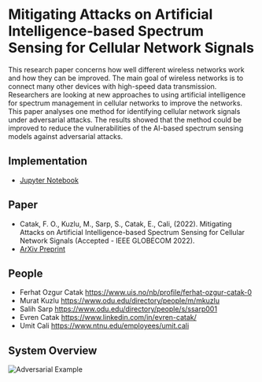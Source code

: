# Mitigating Attacks on Artificial Intelligence-based Spectrum Sensing for Cellular Network Signals

This research paper concerns how well different wireless networks work and how they can be improved. The main goal of wireless networks is to connect many other devices with high-speed data transmission. Researchers are looking at new approaches to using artificial intelligence for spectrum management in cellular networks to improve the networks. This paper analyses one method for identifying cellular network signals under adversarial attacks. The results showed that the method could be improved to reduce the vulnerabilities of the AI-based spectrum sensing models against adversarial attacks.


## Implementation
- [Jupyter Notebook](https://github.com/ocatak/spectrum_sensing/blob/main/2022_6G_Spectrum_Sensing.ipynb)

## Paper
* Catak, F. O., Kuzlu, M., Sarp, S., Catak, E., Cali, (2022). Mitigating Attacks on Artificial Intelligence-based Spectrum Sensing for Cellular Network Signals (Accepted - IEEE GLOBECOM 2022).
* [ArXiv Preprint](https://arxiv.org/abs/2209.13007)


## People
- Ferhat Ozgur Catak https://www.uis.no/nb/profile/ferhat-ozgur-catak-0
- Murat Kuzlu https://www.odu.edu/directory/people/m/mkuzlu
- Salih Sarp https://www.odu.edu/directory/people/s/ssarp001
- Evren Catak https://www.linkedin.com/in/evren-catak/
- Umit Cali https://www.ntnu.edu/employees/umit.cali


## System Overview
![Adversarial Example](https://github.com/ocatak/spectrum_sensing/raw/main/overview.png)
